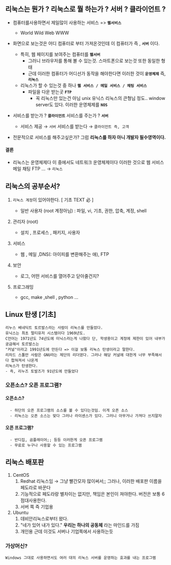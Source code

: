 ## 리눅스는 뭔가 ? 리눅스로 뭘 하는가 ? 서버 ? 클라이언트 ?

- 컴퓨터를사용하면서 제일많이 사용하는 서비스 => **`웹서비스`**
  - World Wild Web WWW
- 화면으로 보는것은 어디 컴퓨터로 부터 가져온것인데 이 컴퓨터가 즉 , **`서버`** 이다.
  - 특히, 웹 페이지를 보여주는 컴퓨터를 **`웹서버`**
    - 그러니 브라우저를 통해 볼 수 있는것. 스마트폰으로 보는것 또한 동일한 형태
    - 근데 이러한 컴퓨터가 어디선가 동작을 해야한다면 이러한 것이 **`운영체제`** 즉, **`리눅스`**
  - 리눅스가 할 수 있는것 중 하나 **`웹 서비스 / 메일 서비스 / 채팅 서비스`**
    - 파일을 다운 받는곳 **`FTP`**
      - 꼭 리눅스만 있는건 아님 unix 유닉스 리눅스의 큰형님 정도.. window server도 있다. 이러한 운영체제를 **`NOS`**
- 서비스를 받는가 ? **`클라이언트`** 서비스를 주는가 ? **`서버`**

  - 서비스 제공 → `서버` 서비스를 받는다 → `클라이언트 즉, 고객`

- 전문적으로 서비스를 해주고싶은가? 그럼 **리눅스를 하자 아니 개발자 필수영역이다.**

#### 결론

- 리눅스는 운영체제다 이 중에서도 네트워크 운영체제이다 이러한 것으로 웹 서비스 메일 채팅 FTP ... → `리눅스`

## 리눅스의 공부순서?

1. `리눅스 계정`이 있어야한다. [ 기초 TEXT 必 ]

   - 일반 사용자 (root 계정아님) : 파일, vi, 기초, 권한, 압축, 계정, shell

2. 관리자 (root)

   - 설치 , 프로세스 , 패키지, 사용자

3. 서비스

   - 웹 , 메일 ,DNS(: 아이피를 변환해주는 애), FTP

4. 보안

   - 로그, 어떤 서비스를 열어주고 닫아줄건지?

5. 프로그래밍

   - gcc, make ,shell , python ...

## Linux 탄생 [기초]

```
리누스 베네딕트 토르발스라는 사람이 리눅스를 만들었다.
유닉스는 최초 멀티유저 시스템이다 1969년도.
C언어는 1971년도 74년도에 미닉스라는게 나왔다 단, 학생용이고 계정에 제한이 있어 내부가 궁금해서 토르발스는
"커널"이라고 1991년도에 만든다 => 이걸 보통 리눅스 탄생이라고 말한다.
리차드 스톨만 사람은 GNU라는 제단의 리더였다. 그러나 해당 커널에 대한게 너무 부족해서 다 합쳐져서 나온게
리눅스가 탄생한다.
- 즉, 리누즈 토발즈가 91년도에 만들었다
```

### 오픈소스? 오픈 프로그램?

#### 오픈소스?

      - 하단의 오픈 프로그램의 소스를 볼 수 있다는것임. 이게 오픈 소스
      - 리눅스는 오픈 소스는 맞다 그러나 라이센스가 있다. 그러니 아무거나 가져다 쓰지말자

#### 오픈 프로그램?

      - 반디집, 곰플레이어;; 등등 이러한게 오픈 프로그램
      - 무료로 누구나 사용할 수 있는 프로그램

## 리눅스 배포판

1.  CentOS
    1. Redhat 리눅스임 → 그냥 빨간모자 많이써서;; 그러나, 이러한 배포판 이름을 페도라로 바꾼다
    2. 기능적으로 페도라랑 별차이는 없지만, 책임은 본인이 져야한다. 버전은 보통 6점대사용한다.
    3. 서버 쪽 즉 기업용
2.  Ubuntu
    1.  데비안리눅스로부터 왔다.
    2.  "네가 있어 내가 있다." **우리는 하나의 공동체** 라는 마인드를 가짐
    3.  개인용 근데 이것도 서버나 기업쪽에서 사용하는듯

### 가상머신?

    Windows 그대로 사용하면서도 여러 대의 리눅스 서버를 운영하는 효과를 내는 프로그램
